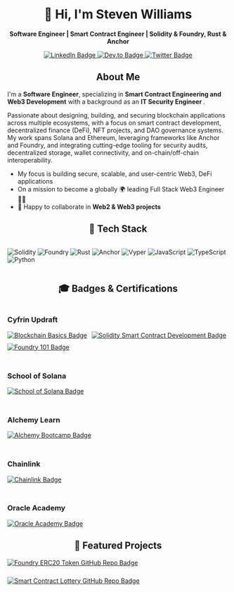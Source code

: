 <!DOCTYPE html>
<html lang="en">
<head>
  <meta charset="UTF-8">
  <meta name="viewport" content="width=device-width, initial-scale=1">
</head>
<body>
  <h1 align="center">👋 Hi, I'm Steven Williams</h1>
  <p align="center"><strong>Software Engineer | Smart Contract Engineer | Solidity &amp; Foundry, Rust &amp; Anchor</strong></p>
  <div align="center">
    <p>
      <a href="https://www.linkedin.com/in/steven-williams-2965431a7/" target="_blank">
        <img src="https://img.shields.io/badge/LinkedIn-%230077B5.svg?&style=for-the-badge&logo=linkedin&logoColor=white" alt="LinkedIn Badge"/>
      </a>
      <a href="https://dev.to/igris_ashborn" target="_blank">
        <img src="https://img.shields.io/badge/Dev.to-%230A0A0A.svg?&style=for-the-badge&logo=devdotto&logoColor=white" alt="Dev.to Badge"/>
      </a>
      <a href="https://x.com/IgrisAshborn" target="_blank">
        <img src="https://img.shields.io/badge/Twitter-%231DA1F2.svg?&style=for-the-badge&logo=twitter&logoColor=white" alt="Twitter Badge"/>
      </a>
    </p>
  </div>

  <h2 align="center">About Me</h2>
  <p>
    I'm a <strong>Software Engineer</strong>, specializing in <strong> Smart Contract Engineering and Web3 Development</strong> with a background as an <strong> IT Security Engineer </strong>.
      <p>
      Passionate about designing, building, and securing blockchain applications across multiple ecosystems, with a focus on smart contract development, decentralized finance (DeFi), NFT projects, and DAO governance systems. My work spans Solana and Ethereum, leveraging frameworks like Anchor and Foundry, and integrating cutting-edge tooling for security audits, decentralized storage, wallet connectivity, and on-chain/off-chain interoperability.
      </p>
  </p>
  <ul>
    <li>My focus is building secure, scalable, and user-centric Web3, DeFi applications</li>
    <li>On a mission to become a globally 🌍 leading Full Stack Web3 Engineer 👨‍💻</li>
    <li>👯 Happy to collaborate in <strong>Web2 & Web3 projects</strong></li>
  </ul>

  <h2 align="center">🚀 Tech Stack</h2>
  <div style="display: flex; flex-wrap: wrap; gap: 10px; align-items: center;">
    <p>
      <img src="https://img.shields.io/badge/Solidity-%23363636.svg?style=for-the-badge&logo=solidity&logoColor=white" alt="Solidity" />
      <img src="https://img.shields.io/badge/Foundry-%23555555.svg?style=for-the-badge&logo=foundry&logoColor=white" alt="Foundry" />
      <img src="https://img.shields.io/badge/Rust-%23000000.svg?style=for-the-badge&logo=rust&logoColor=white" alt="Rust" />
      <img src="https://img.shields.io/badge/Anchor-%23005483.svg?style=for-the-badge&logo=solana&logoColor=white" alt="Anchor" />
      <img src="https://img.shields.io/badge/Vyper-%23734f96.svg?style=for-the-badge&logo=python&logoColor=white" alt="Vyper" />
      <img src="https://img.shields.io/badge/JavaScript-%23f7df1e.svg?style=for-the-badge&logo=javascript&logoColor=black" alt="JavaScript" />
      <img src="https://img.shields.io/badge/TypeScript-%23007acc.svg?style=for-the-badge&logo=typescript&logoColor=white" alt="TypeScript" />
      <img src="https://img.shields.io/badge/Python-%233776AB.svg?style=for-the-badge&logo=python&logoColor=white" alt="Python" />
    </p>
  </div>
  <h2 align="center">🎓 Badges & Certifications</h2>
    <!-- Flex Container with Columns -->
    <div style="display: flex; flex-wrap: wrap; gap: 24px;">
      <!-- Cyfrin -->
      <div style="flex: 1; min-width: 250px;">
        <h3>Cyfrin Updraft</h3>
        <div style="display: flex; gap: 10px; flex-wrap: wrap; align-items: center;">
          <a href="https://updraft.cyfrin.io" target="https://ipfs.io/ipns/k51qzi5uqu5dkwh7zfkz5gs21u0rs7tdw1ytjo885fqmajxfxzn67mq2g43ega">
            <img src="https://img.shields.io/badge/Blockchain%20Basics-%23000.svg?style=for-the-badge&logo=ethereum&logoColor=white" alt="Blockchain Basics Badge" />
          </a>
          <a href="https://updraft.cyfrin.io" target="https://ipfs.io/ipns/k51qzi5uqu5dl1ckfdw6g99twwbvcrggc92060mu54051y0v3jah4dpz5legltt">
            <img src="https://img.shields.io/badge/Solidity%20Smart%20Contract%20Development-%23000.svg?style=for-the-badge&logo=ethereum&logoColor=white" alt="Solidity Smart Contract Development Badge" />
          </a>
          <a href="https://updraft.cyfrin.io" target="https://ipfs.io/ipns/k51qzi5uqu5dl1ckfdw6g99twwbvcrggc92060mu54051y0v3jah4dpz5leglt">
            <img src="https://img.shields.io/badge/Foundry%20101-%23000.svg?style=for-the-badge&logo=ethereum&logoColor=white" alt="Foundry 101 Badge" />
          </a>
        </div>
      </div>
      <!-- Ackee Blockchain Security -->
      <div style="flex: 1; min-width: 250px;">
        <h3>School of Solana</h3>
        <div style="display: flex; gap: 10px; flex-wrap: wrap; align-items: center;">
          <a href="https://github.com/StevenWilliams198318/school_of_solana" target="_blank">
            <img src="https://img.shields.io/badge/School%20of%20Solana-%237357D4.svg?style=for-the-badge&logo=solana&logoColor=white" alt="School of Solana Badge" />
          </a>
        </div>
      </div>
      <!-- AlchemyLearn -->
      <div style="flex: 1; min-width: 250px;">
        <h3>Alchemy Learn</h3>
        <div style="display: flex; gap: 10px; flex-wrap: wrap; align-items: center;">
          <a href="https://www.alchemy.com/learn" target="_blank">
            <img src="https://img.shields.io/badge/Ethereum%20Developer%20Bootcamp-%230000FF.svg?style=for-the-badge&logo=alchemy&logoColor=white" alt="Alchemy Bootcamp Badge" />
          </a>
        </div>
      </div>
      <!-- Chainlink -->
      <div style="flex: 1; min-width: 250px;">
        <h3>Chainlink</h3>
        <div style="display: flex; gap: 10px; flex-wrap: wrap; align-items: center;">
          <a href="https://chain.link" target="_blank">
            <img src="https://img.shields.io/badge/Chainlink%20Certified-%230062FF.svg?style=for-the-badge&logo=chainlink&logoColor=white" alt="Chainlink Badge" />
          </a>
        </div>
      </div>
      <!-- Oracle Academy -->
      <div style="flex: 1; min-width: 250px;">
        <h3>Oracle Academy</h3>
        <div style="display: flex; gap: 10px; flex-wrap: wrap; align-items: center;">
          <a href="https://academy.oracle.com" target="_blank">
            <img src="https://img.shields.io/badge/Oracle%20Academy-%23F80000.svg?style=for-the-badge&logo=oracle&logoColor=white" alt="Oracle Academy Badge" />
          </a>
        </div>
      </div>
    </div>
  <!-- <h2>📊 GitHub Stats</h2>
    GitHub Stats Card
    <img src="https://github-readme-stats.vercel.app/api?username=StevenWilliams198318&show_icons=true&theme=radical" alt="Steven's GitHub Stats" />
    -->
  <h2 align="center">🚀 Featured Projects</h2>
    <div style="display: flex; flex-wrap: wrap; gap: 24px;">
      <!-- Foundry ERC20 Token Project -->
      <div style="flex: 1; min-width: 250px;">
        <a href="https://github.com/StevenWilliams198318/FoundryERC20Token" target="_blank">
          <img src="https://img.shields.io/github/stars/StevenWilliams198318/FoundryERC20Token?style=for-the-badge&label=Foundry%20ERC20%20Token&logo=github" alt="Foundry ERC20 Token GitHub Repo Badge" />
        </a>
      </div>
      <div style="flex: 1; min-width: 250px;">
        <!-- Smart Contract Lottery Project -->
        <a href="https://github.com/StevenWilliams198318/0x03-Smart_Contract_Lottery" target="_blank">
          <img src="https://img.shields.io/github/stars/StevenWilliams198318/0x03-Smart_Contract_Lottery?style=for-the-badge&label=Smart%20Contract%20Lottery&logo=github" alt="Smart Contract Lottery GitHub Repo Badge" />
        </a>
      </div>
    </div>

</body>
</html>

